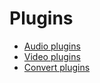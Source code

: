 # Plugins

- [Audio plugins](audio-plugins.md)
- [Video plugins](video-plugins.md)
- [Convert plugins](converter-plugins.md)
